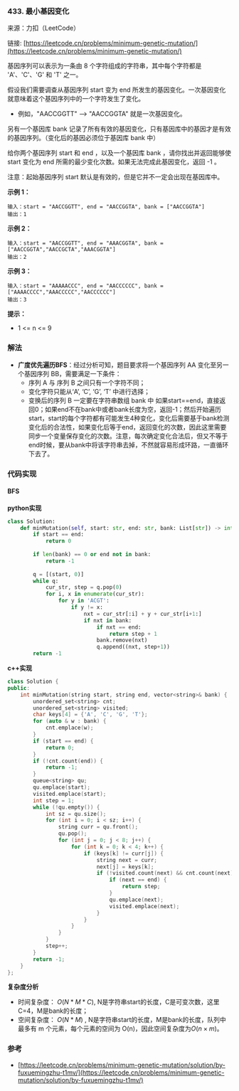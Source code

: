  ### 433. 最小基因变化
来源：力扣（LeetCode）

链接: [https://leetcode.cn/problems/minimum-genetic-mutation/](https://leetcode.cn/problems/minimum-genetic-mutation/)

基因序列可以表示为一条由 8 个字符组成的字符串，其中每个字符都是 'A'、'C'、'G' 和 'T' 之一。

假设我们需要调查从基因序列 start 变为 end 所发生的基因变化。一次基因变化就意味着这个基因序列中的一个字符发生了变化。

* 例如，"AACCGGTT" --> "AACCGGTA" 就是一次基因变化。

另有一个基因库 bank 记录了所有有效的基因变化，只有基因库中的基因才是有效的基因序列。（变化后的基因必须位于基因库 bank 中）

给你两个基因序列 start 和 end ，以及一个基因库 bank ，请你找出并返回能够使 start 变化为 end 所需的最少变化次数。如果无法完成此基因变化，返回 -1 。

注意：起始基因序列 start 默认是有效的，但是它并不一定会出现在基因库中。

 

**示例 1：**
```
输入：start = "AACCGGTT", end = "AACCGGTA", bank = ["AACCGGTA"]
输出：1
```

**示例 2：**
```
输入：start = "AACCGGTT", end = "AAACGGTA", bank = ["AACCGGTA","AACCGCTA","AAACGGTA"]
输出：2
```
**示例 3：**
```
输入：start = "AAAAACCC", end = "AACCCCCC", bank = ["AAAACCCC","AAACCCCC","AACCCCCC"]
输出：3
```
**提示：**
* 1 <= n <= 9

### 解法
*  **广度优先遍历BFS**：经过分析可知，题目要求将一个基因序列 AA 变化至另一个基因序列 BB，需要满足一下条件：
	* 序列 A 与 序列 B 之间只有一个字符不同；
	* 变化字符只能从‘A’, ‘C’, ‘G’, ‘T’ 中进行选择；
	* 变换后的序列 B 一定要在字符串数组 bank 中
	如果start==end，直接返回0；如果end不在bank中或者bank长度为空，返回-1；然后开始遍历start，start的每个字符都有可能发生4种变化，变化后需要基于bank检测变化后的合法性，如果变化后等于end，返回变化的次数，因此这里需要同步一个变量保存变化的次数。注意，每次确定变化合法后，但又不等于end时候，要从bank中将该字符串去掉，不然就容易形成环路，一直循环下去了。


### 代码实现
#### BFS
**python实现**
```python
class Solution:
    def minMutation(self, start: str, end: str, bank: List[str]) -> int:
        if start == end:
            return 0
        
        if len(bank) == 0 or end not in bank:
            return -1
        
        q = [(start, 0)]
        while q:
            cur_str, step = q.pop(0)
            for i, x in enumerate(cur_str):
                for y in 'ACGT':
                    if y != x:
                        nxt = cur_str[:i] + y + cur_str[i+1:]
                        if nxt in bank:
                            if nxt == end:
                                return step + 1
                            bank.remove(nxt)
                            q.append((nxt, step+1))
        return -1
```


**c++实现**
```cpp
class Solution {
public:    
    int minMutation(string start, string end, vector<string>& bank) {
        unordered_set<string> cnt;
        unordered_set<string> visited;
        char keys[4] = {'A', 'C', 'G', 'T'};        
        for (auto & w : bank) {
            cnt.emplace(w);
        }
        if (start == end) {
            return 0;
        }
        if (!cnt.count(end)) {
            return -1;
        }
        queue<string> qu;
        qu.emplace(start);
        visited.emplace(start);
        int step = 1;
        while (!qu.empty()) {
            int sz = qu.size();
            for (int i = 0; i < sz; i++) {
                string curr = qu.front();
                qu.pop();
                for (int j = 0; j < 8; j++) {
                    for (int k = 0; k < 4; k++) {
                        if (keys[k] != curr[j]) {
                            string next = curr;
                            next[j] = keys[k];
                            if (!visited.count(next) && cnt.count(next)) {
                                if (next == end) {
                                    return step;
                                }
                                qu.emplace(next);
                                visited.emplace(next);
                            }
                        }
                    }
                }
            }
            step++;
        }
        return -1;
    }
};
```


**复杂度分析**
* 时间复杂度： $O(N*M*C)$, N是字符串start的长度，C是可变次数，这里C=4，M是bank的长度；    
* 空间复杂度： $O(N*M)$ , N是字符串start的长度，M是bank的长度，队列中最多有 m 个元素，每个元素的空间为 O(n)，因此空间复杂度为$O(n×m)$。

### 参考
* [https://leetcode.cn/problems/minimum-genetic-mutation/solution/by-fuxuemingzhu-t1mv/](https://leetcode.cn/problems/minimum-genetic-mutation/solution/by-fuxuemingzhu-t1mv/)